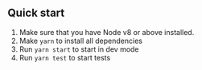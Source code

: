 ## Quick start

1.  Make sure that you have Node v8 or above installed.
2.  Make `yarn` to install all dependencies
3.  Run `yarn start` to start in dev mode
4.  Run `yarn test` to start tests
